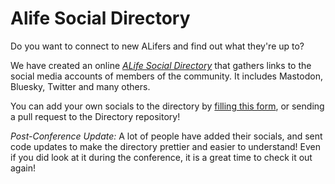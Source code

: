 # Alife Social Directory

Do you want to connect to new ALifers and find out what they're up to?

We have created an online [*ALife Social Directory*](https://github.com/ALife-Newsletter/alife_social) that gathers links to the social media accounts of members of the community. It includes Mastodon, Bluesky, Twitter and many others.

You can add your own socials to the directory by [filling this form](https://forms.gle/GZfgE5Am3mPwo64MA), or sending a pull request to the Directory repository!

*Post-Conference Update:* A lot of people have added their socials, and sent code updates to make the directory prettier and easier to understand! Even if you did look at it during the conference, it is a great time to check it out again!
